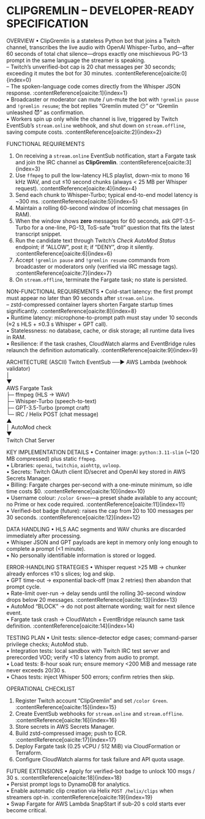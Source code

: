 CLIPGREMLIN – DEVELOPER-READY SPECIFICATION
==========================================

OVERVIEW
• ClipGremlin is a stateless Python bot that joins a Twitch channel, transcribes the live audio with OpenAI Whisper-Turbo, and—after 60 seconds of total chat silence—drops exactly one mischievous PG-13 prompt in the same language the streamer is speaking.  
  – Twitch’s unverified-bot cap is 20 chat messages per 30 seconds; exceeding it mutes the bot for 30 minutes. :contentReference[oaicite:0]{index=0}  
  – The spoken-language code comes directly from the Whisper JSON response. :contentReference[oaicite:1]{index=1}  
• Broadcaster or moderator can mute / un-mute the bot with `!gremlin pause` and `!gremlin resume`; the bot replies “Gremlin muted 😶” or “Gremlin unleashed 😈” as confirmation.  
• Workers spin up only while the channel is live, triggered by Twitch EventSub’s `stream.online` webhook, and shut down on `stream.offline`, saving compute costs. :contentReference[oaicite:2]{index=2}  

FUNCTIONAL REQUIREMENTS
1. On receiving a `stream.online` EventSub notification, start a Fargate task and join the IRC channel as **ClipGremlin**. :contentReference[oaicite:3]{index=3}  
2. Use `ffmpeg` to pull the low-latency HLS playlist, down-mix to mono 16 kHz WAV, and cut ≤10 second chunks (always < 25 MB per Whisper request). :contentReference[oaicite:4]{index=4}  
3. Send each chunk to Whisper-Turbo; typical end-to-end model latency is ~300 ms. :contentReference[oaicite:5]{index=5}  
4. Maintain a rolling 60-second window of incoming chat messages (in RAM).  
5. When the window shows **zero** messages for 60 seconds, ask GPT-3.5-Turbo for a one-line, PG-13, ToS-safe “troll” question that fits the latest transcript snippet.  
6. Run the candidate text through Twitch’s *Check AutoMod Status* endpoint; if “ALLOW”, post it; if “DENY”, drop it silently. :contentReference[oaicite:6]{index=6}  
7. Accept `!gremlin pause` and `!gremlin resume` commands from broadcaster or moderators only (verified via IRC message tags). :contentReference[oaicite:7]{index=7}  
8. On `stream.offline`, terminate the Fargate task; no state is persisted.

NON-FUNCTIONAL REQUIREMENTS
• Cold-start latency: the first prompt must appear no later than 90 seconds after `stream.online`.  
  – zstd-compressed container layers shorten Fargate startup times significantly. :contentReference[oaicite:8]{index=8}  
• Runtime latency: microphone-to-prompt path must stay under 10 seconds (≈2 s HLS + ≤0.3 s Whisper + GPT call).  
• Statelessness: no database, cache, or disk storage; all runtime data lives in RAM.  
• Resilience: if the task crashes, CloudWatch alarms and EventBridge rules relaunch the definition automatically. :contentReference[oaicite:9]{index=9}  

ARCHITECTURE (ASCII)
Twitch EventSub ──▶ AWS Lambda (webhook validator)  
                      │  
                      ▼  
                AWS Fargate Task  
                ├─ ffmpeg (HLS → WAV)  
                ├─ Whisper-Turbo (speech-to-text)  
                ├─ GPT-3.5-Turbo (prompt craft)  
                └─ IRC / Helix POST (chat message)  
                      ▲  
                      │ AutoMod check  
                      ▼  
                 Twitch Chat Server  

KEY IMPLEMENTATION DETAILS
• Container image: `python:3.11-slim` (~120 MB compressed) plus static `ffmpeg`.  
• Libraries: `openai`, `twitchio`, `aiohttp`, `uvloop`.  
• Secrets: Twitch OAuth client ID/secret and OpenAI key stored in AWS Secrets Manager.  
• Billing: Fargate charges per-second with a one-minute minimum, so idle time costs $0. :contentReference[oaicite:10]{index=10}  
• Username colour: `/color Green`—a preset shade available to any account; no Prime or hex code required. :contentReference[oaicite:11]{index=11}  
• Verified-bot badge (future): raises the cap from 20 to 100 messages per 30 seconds. :contentReference[oaicite:12]{index=12}  

DATA HANDLING
• HLS AAC segments and WAV chunks are discarded immediately after processing.  
• Whisper JSON and GPT payloads are kept in memory only long enough to complete a prompt (<1 minute).  
• No personally identifiable information is stored or logged.  

ERROR-HANDLING STRATEGIES
• Whisper request >25 MB → chunker already enforces ≤10 s slices; log and skip.  
• GPT time-out → exponential back-off (max 2 retries) then abandon that prompt cycle.  
• Rate-limit over-run → delay sends until the rolling 30-second window drops below 20 messages. :contentReference[oaicite:13]{index=13}  
• AutoMod “BLOCK” → do not post alternate wording; wait for next silence event.  
• Fargate task crash → CloudWatch + EventBridge relaunch same task definition. :contentReference[oaicite:14]{index=14}  

TESTING PLAN
• Unit tests: silence-detector edge cases; command-parser privilege checks; AutoMod stub.  
• Integration tests: local sandbox with Twitch IRC test server and prerecorded VOD; verify <10 s latency from audio to prompt.  
• Load tests: 8-hour soak run; ensure memory <200 MiB and message rate never exceeds 20/30 s.  
• Chaos tests: inject Whisper 500 errors; confirm retries then skip.  

OPERATIONAL CHECKLIST
1. Register Twitch account “ClipGremlin” and set `/color Green`. :contentReference[oaicite:15]{index=15}  
2. Create EventSub webhooks for `stream.online` and `stream.offline`. :contentReference[oaicite:16]{index=16}  
3. Store secrets in AWS Secrets Manager.  
4. Build zstd-compressed image; push to ECR. :contentReference[oaicite:17]{index=17}  
5. Deploy Fargate task (0.25 vCPU / 512 MiB) via CloudFormation or Terraform.  
6. Configure CloudWatch alarms for task failure and API quota usage.  

FUTURE EXTENSIONS
• Apply for verified-bot badge to unlock 100 msgs / 30 s. :contentReference[oaicite:18]{index=18}  
• Persist prompt logs to DynamoDB for analytics.  
• Enable automatic clip creation via Helix `POST /helix/clips` when streamers opt-in. :contentReference[oaicite:19]{index=19}  
• Swap Fargate for AWS Lambda SnapStart if sub-20 s cold starts ever become critical.
